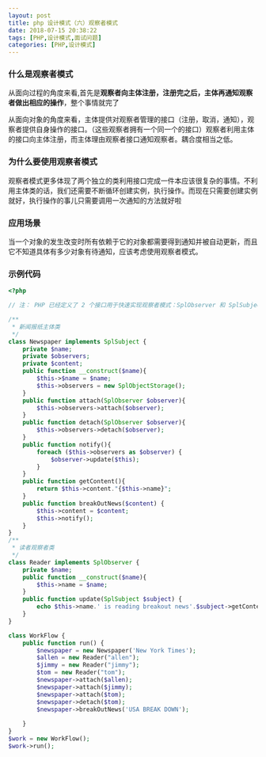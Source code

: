 ```yaml
---
layout: post
title: php 设计模式（六）观察者模式
date: 2018-07-15 20:38:22
tags: [PHP,设计模式,面试问题]
categories: [PHP,设计模式] 
---
```


### 什么是观察者模式

从面向过程的角度来看,首先是**观察者向主体注册，注册完之后，主体再通知观察者做出相应的操作**，整个事情就完了

从面向对象的角度来看，主体提供对观察者管理的接口（注册，取消，通知），观察者提供自身操作的接口。（这些观察者拥有一个同一个的接口）观察者利用主体的接口向主体注册，而主体理由观察者接口通知观察者。耦合度相当之低。

<!--more-->

### 为什么要使用观察者模式

观察者模式更多体现了两个独立的类利用接口完成一件本应该很复杂的事情。不利用主体类的话，我们还需要不断循环创建实例，执行操作。而现在只需要创建实例就好，执行操作的事儿只需要调用一次通知的方法就好啦

### 应用场景

当一个对象的发生改变时所有依赖于它的对象都需要得到通知并被自动更新，而且它不知道具体有多少对象有待通知，应该考虑使用观察者模式。

### 示例代码

```php
<?php

// 注： PHP 已经定义了 2 个接口用于快速实现观察者模式：SplObserver 和 SplSubject。

/**
 * 新闻报纸主体类
 */
class Newspaper implements SplSubject {
    private $name;
    private $observers;
    private $content;
    public function __construct($name){
        $this->$name = $name;
        $this->observers = new SplObjectStorage();
    }
    public function attach(SplObserver $observer){
        $this->observers->attach($observer);
    }
    public function detach(SplObserver $observer){
        $this->observers->detach($observer);
    }
    public function notify(){
        foreach ($this->observers as $observer) {
            $observer->update($this);
        }
    }
    public function getContent(){
        return $this->content."{$this->name}";
    }
    public function breakOutNews($content) {
        $this->content = $content;
        $this->notify();
    }
}
/**
 * 读者观察者类
 */
class Reader implements SplObserver {
    private $name;
    public function __construct($name){
        $this->name = $name;
    }
    public function update(SplSubject $subject) {
        echo $this->name.' is reading breakout news'.$subject->getContent();
    }
}

class WorkFlow {
    public function run() {
        $newspaper = new Newspaper('New York Times');
        $allen = new Reader("allen");
        $jimmy = new Reader("jimmy");
        $tom = new Reader("tom");
        $newspaper->attach($allen);
        $newspaper->attach($jimmy);
        $newspaper->attach($tom);
        $newspaper->detach($tom);
        $newspaper->breakOutNews('USA BREAK DOWN');
        
    }
}
$work = new WorkFlow();
$work->run();
```